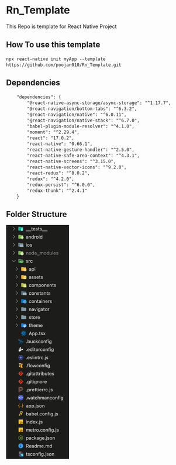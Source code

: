 # Rn_Template

This Repo is template for React Native Project

## How To use this template

```
npx react-native init myApp --template https://github.com/poojan010/Rn_Template.git
```

## Dependencies

```
    "dependencies": {
        "@react-native-async-storage/async-storage": "^1.17.7",
        "@react-navigation/bottom-tabs": "^6.3.2",
        "@react-navigation/native": "^6.0.11",
        "@react-navigation/native-stack": "^6.7.0",
        "babel-plugin-module-resolver": "^4.1.0",
        "moment": "^2.29.4",
        "react": "17.0.2",
        "react-native": "0.66.1",
        "react-native-gesture-handler": "^2.5.0",
        "react-native-safe-area-context": "^4.3.1",
        "react-native-screens": "^3.15.0",
        "react-native-vector-icons": "^9.2.0",
        "react-redux": "^8.0.2",
        "redux": "^4.2.0",
        "redux-persist": "^6.0.0",
        "redux-thunk": "^2.4.1"
    }
```

## Folder Structure

<img align="center" src="./folder_structure_ss.png" alt="Folder Structure Demo"  />
